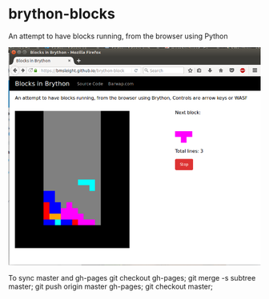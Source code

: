 # brython-blocks
An attempt to have blocks running, from the browser using Python

![alt ScreenShot](https://raw.githubusercontent.com/bmsleight/brython-blocks/master/Screenshot.png)

To sync master and gh-pages
git checkout gh-pages; git merge -s subtree master; git push origin master gh-pages; git checkout master;
